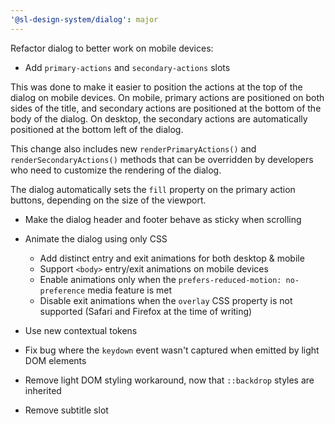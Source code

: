 ```yaml
---
'@sl-design-system/dialog': major
---
```


Refactor dialog to better work on mobile devices:

- Add `primary-actions` and `secondary-actions` slots

This was done to make it easier to position the actions at the top of the dialog on mobile devices. On mobile, primary actions are positioned on both sides of the title, and secondary actions are positioned at the bottom of the body of the dialog. On desktop, the secondary actions are automatically positioned at the bottom left of the dialog.

This change also includes new `renderPrimaryActions()` and `renderSecondaryActions()` methods that can be overridden by developers who need to customize the rendering of the dialog.

The dialog automatically sets the `fill` property on the primary action buttons, depending on the size of the viewport.

- Make the dialog header and footer behave as sticky when scrolling

- Animate the dialog using only CSS
  - Add distinct entry and exit animations for both desktop & mobile
  - Support `<body>` entry/exit animations on mobile devices
  - Enable animations only when the `prefers-reduced-motion: no-preference` media feature is met
  - Disable exit animations when the `overlay` CSS property is not supported (Safari and Firefox at the time of writing)

- Use new contextual tokens
- Fix bug where the `keydown` event wasn't captured when emitted by light DOM elements
- Remove light DOM styling workaround, now that `::backdrop` styles are inherited
- Remove subtitle slot
